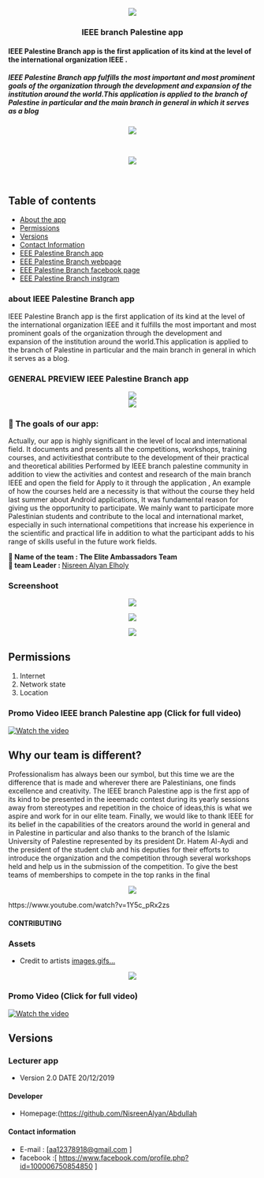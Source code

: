                                                
 <p align="center">
  <a href=" https://github.com/NisreenAlyan/IEEE-branch-of-IUGAZA-application ">
    <img src="https://6.top4top.net/p_14507odpd1.png">
  </a>
  <h3 align="center">IEEE branch Palestine app </h3>
</p>
<p align="center">
    <h4>IEEE Palestine Branch app  is the first application of its kind at the level of the international organization IEEE .<br></h4>
</p>
<p>
   <h5>IEEE Palestine Branch app fulfills the most important and most prominent goals of the organization through the development and expansion of the institution around the world.This application is applied to the branch of Palestine in particular and the main branch in general in which it serves as a blog <br></h5>


 <p align="center">                                             
<img  src= "https://4.top4top.net/p_1450dv4jf1.jpg"> 
</p> <br>  
    
<p align="center">                                             
<img  src= "https://5.top4top.net/p_1450jx3z82.jpg"> 
</p> <br>
 
## Table of contents
- [About the app](#)
- [Permissions](#)
- [Versions](#)
- [Contact Information](#)
- [EEE Palestine Branch app ](https://github.com/NisreenAlyan/IEEE-branch-of-IUGAZA-application )
- [EEE Palestine Branch webpage](http://ieee.iugaza.edu.ps )
- [EEE Palestine Branch facebook page](https://www.facebook.com/IEEE.IUG/)
- [EEE Palestine Branch instgram](https://instagram.com/ieee.iug?igshid=832a8ubrhtji )


### about IEEE Palestine Branch app

IEEE Palestine Branch app  is the first application of its kind at the level of the international organization IEEE and it fulfills the most important and most prominent goals of the organization through the development and expansion of the institution around the world.This application is applied to the branch of Palestine in particular and the main branch in general in which it serves as a blog. 


### GENERAL PREVIEW IEEE Palestine Branch app
 <p align="center">                                             
<img  src= "https://6.top4top.net/p_145002r343.jpg"> <br>                                             
<img  src= "https://2.top4top.net/p_14508s6ri5.jpg"> <br>
</p>

### 	The goals of our app:
Actually, our app is highly significant in the level of local and international field. It documents and presents all the competitions, workshops, training courses, and activitiesthat contribute to the development of their practical and theoretical abilities Performed by IEEE branch palestine community in addition to view the activities and contest and research of the main branch IEEE and open the field for Apply to it through the application , An example of how the courses held are a necessity is that without the course they held last summer about Android applications, It was fundamental reason for giving us the opportunity to participate. We mainly want to participate more Palestinian students and contribute to the local and international market, especially in such international competitions that increase his experience in the scientific and practical life in addition to what the participant adds to his range of skills useful in the future work fields. 


<b>   Name of the team : The Elite Ambassadors Team </b> <br>
<b>    team Leader : </b> 
 [Nisreen Alyan Elholy ](https://github.com/NisreenAlyan )
 
 ### Screenshoot 
 
 <p align="center">                                             
<img  src= "https://1.top4top.net/p_1450wtqqo4.jpg"> <br>

<p align="center">                                             
<img  src= "https://4.top4top.net/p_1450vd5r77.jpg"> <br>
</p>

 <p align="center">                                             
<img  src= "https://3.top4top.net/p_1450n3b806.jpg" > <br>
</p>  


## Permissions
1. Internet
2. Network state
3. Location 
  

  ### Promo Video IEEE branch Palestine app (Click for full video)
[![Watch the video](https://b.top4top.io/p_14690ash31.gif)](https://www.youtube.com/watch?v=ytHCnIkhfY0) <p align="center">

 
 ## Why our team is different?
Professionalism has always been our symbol, but this time we are the difference that is made and wherever there are Palestinians, one finds excellence and creativity. The IEEE  branch Palestine app is the first app of its kind to be presented in the ieeemadc contest during its yearly sessions away from stereotypes and repetition in the choice of ideas,this is what we aspire and work for in our elite team.
Finally, we would like to thank IEEE for its belief in the capabilities of the creators around the world in general and in Palestine in particular and also thanks to the branch of the Islamic University of Palestine represented by its president Dr. Hatem Al-Aydi and the president of the student club and his deputies for their efforts to introduce the organization and the competition through several workshops held and help us in the submission of the competition. To give the best teams of memberships to compete in the top ranks in the final

 <p align="center">                                             
<img  src= "https://5.top4top.net/p_1450eu9j98.jpg"> <br>
</p>
 https://www.youtube.com/watch?v=1Y5c_pRx2zs
 
#### CONTRIBUTING
### Assets
* Credit to artists [images,gifs...](https://www.freepik.com/free-vector/student-reading-illustration_826080.htm)

<p align="center">                                             
<img  src= "https://4.top4top.net/p_1450vd5r77.jpg"> <br>
</p>



### Promo Video (Click for full video)
[![Watch the video](https://b.top4top.io/p_14690ash31.gif)]( https://www.youtube.com/watch?v=1Y5c_pRx2zs) <p align="center">


## Versions 
### Lecturer app
* Version 2.0  DATE  20/12/2019


#### Developer
* Homepage:(https://github.com/NisreenAlyan/Abdullah


#### Contact information
* E-mail  : [aa12378918@gmail.com ]
* facebook :[ https://www.facebook.com/profile.php?id=100006750854850 ]








